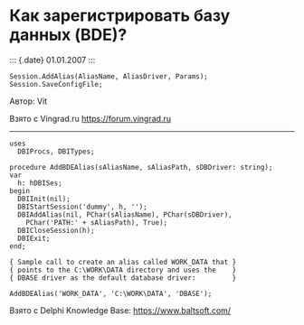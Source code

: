 Как зарегистрировать базу данных (BDE)?
=======================================

::: {.date}
01.01.2007
:::

    Session.AddAlias(AliasName, AliasDriver, Params);
    Session.SaveConfigFile;

Автор: Vit

Взято с Vingrad.ru <https://forum.vingrad.ru>

------------------------------------------------------------------------

    uses
      DBIProcs, DBITypes;
     
    procedure AddBDEAlias(sAliasName, sAliasPath, sDBDriver: string);
    var
      h: hDBISes;
    begin
      DBIInit(nil);
      DBIStartSession('dummy', h, '');
      DBIAddAlias(nil, PChar(sAliasName), PChar(sDBDriver),
        PChar('PATH:' + sAliasPath), True);
      DBICloseSession(h);
      DBIExit;
    end;

    { Sample call to create an alias called WORK_DATA that }
    { points to the C:\WORK\DATA directory and uses the    }
    { DBASE driver as the default database driver:         }
     
    AddBDEAlias('WORK_DATA', 'C:\WORK\DATA', 'DBASE');

Взято с Delphi Knowledge Base: <https://www.baltsoft.com/>

